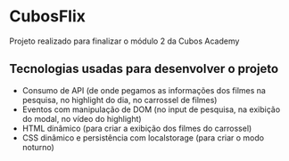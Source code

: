 <h1>CubosFlix</h1>

<p>Projeto realizado para finalizar o módulo 2 da Cubos Academy</p>

<h2>Tecnologias usadas para desenvolver o projeto </h2>
<ul>
<li>Consumo de API (de onde pegamos as informações dos filmes na pesquisa, no highlight do dia, no carrossel de filmes)</li>
<li>Eventos com manipulação de DOM (no input de pesquisa, na exibição do modal, no vídeo do highlight)</li>
<li>HTML dinâmico (para criar a exibição dos filmes do carrossel)</li>
<li>CSS dinâmico e persistência com localstorage (para criar o modo noturno)</li>
</ul>
